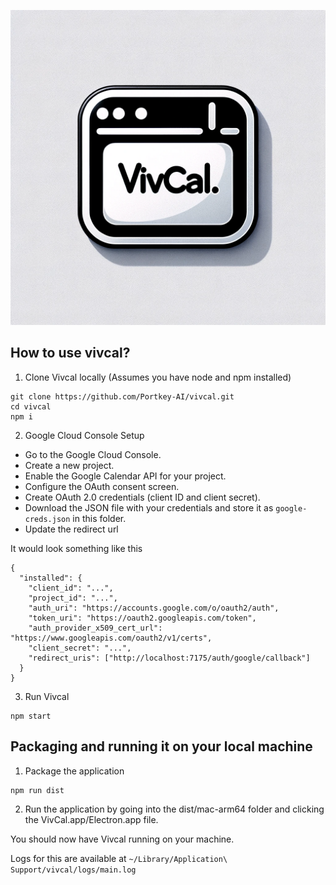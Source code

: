 ![](VivCal.png)

## How to use vivcal?

1. Clone Vivcal locally (Assumes you have node and npm installed)
```
git clone https://github.com/Portkey-AI/vivcal.git
cd vivcal
npm i
```

2. Google Cloud Console Setup

- Go to the Google Cloud Console.
- Create a new project.
- Enable the Google Calendar API for your project.
- Configure the OAuth consent screen.
- Create OAuth 2.0 credentials (client ID and client secret).
- Download the JSON file with your credentials and store it as `google-creds.json` in this folder.
- Update the redirect url

It would look something like this
```
{
  "installed": {
    "client_id": "...",
    "project_id": "...",
    "auth_uri": "https://accounts.google.com/o/oauth2/auth",
    "token_uri": "https://oauth2.googleapis.com/token",
    "auth_provider_x509_cert_url": "https://www.googleapis.com/oauth2/v1/certs",
    "client_secret": "...",
    "redirect_uris": ["http://localhost:7175/auth/google/callback"]
  }
}
```

3. Run Vivcal
```
npm start
```

## Packaging and running it on your local machine

1. Package the application
```
npm run dist
```

2. Run the application by going into the dist/mac-arm64 folder and clicking the VivCal.app/Electron.app file.

You should now have Vivcal running on your machine.

Logs for this are available at `~/Library/Application\ Support/vivcal/logs/main.log`